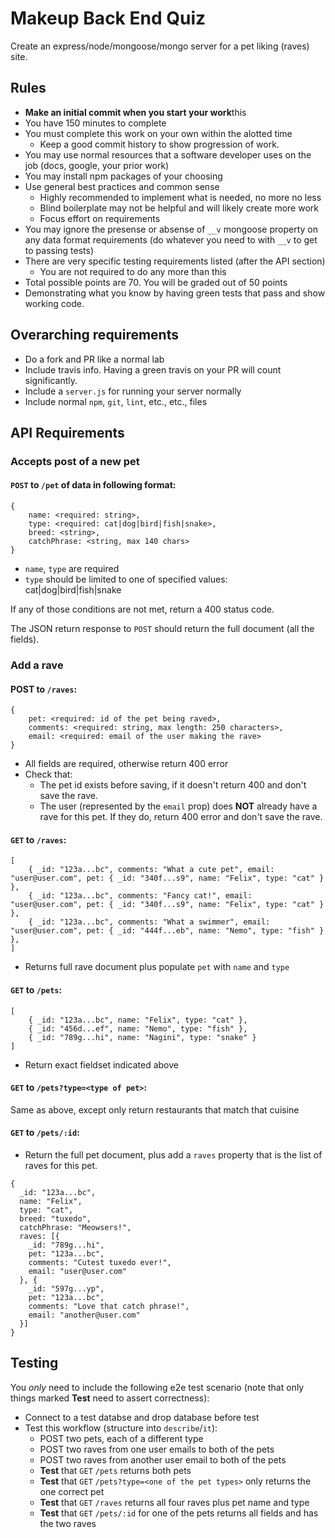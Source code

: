 # Makeup Back End Quiz

Create an express/node/mongoose/mongo server for a pet liking (raves) site.

## Rules

* **Make an initial commit when you start your work**this
* You have 150 minutes to complete
* You must complete this work on your own within the alotted time
  * Keep a good commit history to show progression of work.
* You may use normal resources that a software developer uses on the job (docs, google, your prior work)
* You may install npm packages of your choosing
* Use general best practices and common sense
  * Highly recommended to implement what is needed, no more no less
  * Blind boilerplate may not be helpful and will likely create more work
  * Focus effort on requirements
* You may ignore the presense or absense of `__v` mongoose property on 
any data format requirements (do whatever you need to with `__v` to get to passing tests)
* There are very specific testing requirements listed (after the API section)
  * You are not required to do any more than this
* Total possible points are 70. You will be graded out of 50 points
* Demonstrating what you know by having green tests that pass and show working code.

## Overarching requirements
* Do a fork and PR like a normal lab
* Include travis info. Having a green travis on your PR will count significantly.
* Include a `server.js` for running your server normally
* Include normal `npm`, `git`, `lint`, etc., etc., files

## API Requirements

### Accepts post of a new pet

#### `POST` to `/pet` of data in following format:

```
{
    name: <required: string>,
    type: <required: cat|dog|bird|fish|snake>,
    breed: <string>,
    catchPhrase: <string, max 140 chars>
}
```

* `name`, `type` are required
* `type` should be limited to one of specified values: cat|dog|bird|fish|snake

If any of those conditions are not met, return a 400 status code.

The JSON return response to `POST` should return the full document (all the fields).

### Add a rave

#### POST to `/raves`:

```
{
    pet: <required: id of the pet being raved>,
    comments: <required: string, max length: 250 characters>,
    email: <required: email of the user making the rave>
}
```

* All fields are required, otherwise return 400 error
* Check that:
    * The pet id exists before saving, if it doesn't return 400 and don't save the rave.
    * The user (represented by the `email` prop) does **NOT** already have a rave for this pet. If they 
do, return 400 error and don't save the rave.


#### `GET` to `/raves`:

```
[
    { _id: "123a...bc", comments: "What a cute pet", email: "user@user.com", pet: { _id: "340f...s9", name: "Felix", type: "cat" } },
    { _id: "123a...bc", comments: "Fancy cat!", email: "user@user.com", pet: { _id: "340f...s9", name: "Felix", type: "cat" } },
    { _id: "123a...bc", comments: "What a swimmer", email: "user@user.com", pet: { _id: "444f...eb", name: "Nemo", type: "fish" } },
]
```
* Returns full rave document plus populate `pet` with `name` and `type`

#### `GET` to `/pets`:

```
[
    { _id: "123a...bc", name: "Felix", type: "cat" },
    { _id: "456d...ef", name: "Nemo", type: "fish" },
    { _id: "789g...hi", name: "Nagini", type: "snake" }
]
```

* Return exact fieldset indicated above

#### `GET` to `/pets?type=<type of pet>`:

Same as above, except only return restaurants that match that cuisine

#### `GET` to `/pets/:id`:

* Return the full pet document, plus add a `raves` property that is the list of 
raves for this pet.

```
{ 
  _id: "123a...bc", 
  name: "Felix", 
  type: "cat", 
  breed: "tuxedo",
  catchPhrase: "Meowsers!",
  raves: [{
    _id: "789g...hi",
    pet: "123a...bc",
    comments: "Cutest tuxedo ever!",
    email: "user@user.com"
  }, {
    _id: "597g...yp",
    pet: "123a...bc",
    comments: "Love that catch phrase!",
    email: "another@user.com"
  }] 
}
```

## Testing

You *only* need to include the following e2e test scenario (note that only things marked **Test** 
need to assert correctness):

* Connect to a test databse and drop database before test
* Test this workflow (structure into `describe`/`it`):
  * POST two pets, each of a different type
  * POST two raves from one user emails to both of the pets
  * POST two raves from another user email to both of the pets
  * **Test** that `GET` `/pets` returns both pets
  * **Test** that `GET` `/pets?type=<one of the pet types>` only returns the one correct pet
  * **Test** that `GET` `/raves` returns all four raves plus pet name and type
  * **Test** that `GET` `/pets/:id` for one of the pets returns all fields and has the two raves
